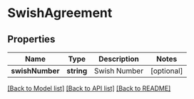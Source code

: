 # SwishAgreement

## Properties
Name | Type | Description | Notes
------------ | ------------- | ------------- | -------------
**swishNumber** | **string** | Swish Number | [optional] 

[[Back to Model list]](../../README.md#documentation-for-models) [[Back to API list]](../../README.md#documentation-for-api-endpoints) [[Back to README]](../../README.md)

